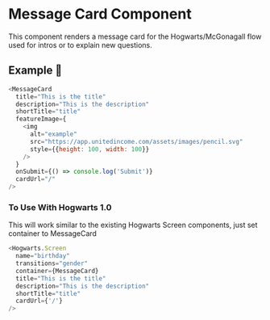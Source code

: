 # Message Card Component

This component renders a message card for the Hogwarts/McGonagall flow used for intros or to explain new questions.

## Example 🚀

```javascript
<MessageCard
  title="This is the title"
  description="This is the description"
  shortTitle="title"
  featureImage={
    <img
      alt="example"
      src="https://app.unitedincome.com/assets/images/pencil.svg"
      style={{height: 100, width: 100}}
    />
  }
  onSubmit={() => console.log('Submit')}
  cardUrl="/"
/>
```

### To Use With Hogwarts 1.0

This will work similar to the existing Hogwarts Screen components, just set container to MessageCard

```javascript
<Hogwarts.Screen
  name="birthday"
  transitions="gender"
  container={MessageCard}
  title="This is the title"
  description="This is the description"
  shortTitle="title"
  cardUrl={'/'}
/>
```
